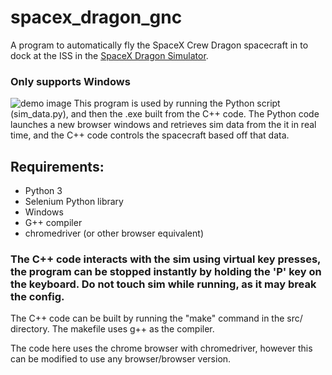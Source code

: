 # spacex_dragon_gnc

A program to automatically fly the SpaceX Crew Dragon spacecraft in to dock at the ISS in the [SpaceX Dragon Simulator](https://iss-sim.spacex.com/).

### Only supports Windows  
![demo image](demo.png)
This program is used by running the Python script (sim_data.py), and then the .exe built from the C++ code. The Python code launches a new browser windows and retrieves sim data from the it in real time, and the C++ code controls the spacecraft based off that data. 

## Requirements:
* Python 3
* Selenium Python library
* Windows
* G++ compiler
* chromedriver (or other browser equivalent)

### The C++ code interacts with the sim using virtual key presses, the program can be stopped instantly by holding the 'P' key on the keyboard. Do not touch sim while running, as it may break the config.

The C++ code can be built by running the "make" command in the src/ directory. The makefile uses g++ as the compiler.

The code here uses the chrome browser with chromedriver, however this can be modified to use any browser/browser version.

